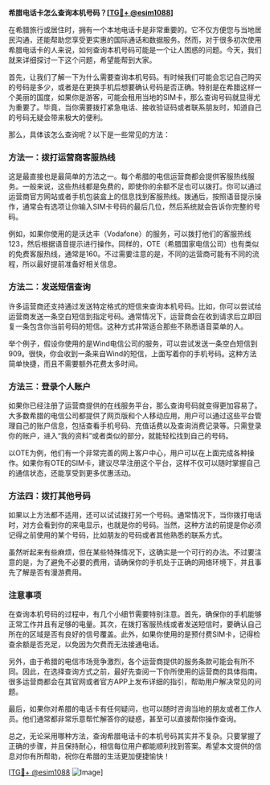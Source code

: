 **希腊电话卡怎么查询本机号码？[[TG💪+ @esim1088](https://t.me/s/esim1088)]**

在希腊旅行或居住时，拥有一个本地电话卡是非常重要的。它不仅方便您与当地居民沟通，还能帮助您享受更实惠的国际通话和数据服务。然而，对于很多初次使用希腊电话卡的人来说，如何查询本机号码可能是一个让人困惑的问题。今天，我们就来详细探讨一下这个问题，希望能帮到大家。

首先，让我们了解一下为什么需要查询本机号码。有时候我们可能会忘记自己购买的号码是多少，或者是在更换手机后想要确认号码是否正确。特别是在希腊这样一个美丽的国度，如果你是游客，可能会租用当地的SIM卡，那么查询号码就显得尤为重要了。毕竟，当你需要拨打紧急电话、接收验证码或者联系朋友时，知道自己的号码无疑会带来极大的便利。

那么，具体该怎么查询呢？以下是一些常见的方法：

### 方法一：拨打运营商客服热线

这是最直接也是最简单的方法之一。每个希腊的电信运营商都会提供客服热线服务。一般来说，这些热线都是免费的，即使你的余额不足也可以拨打。你可以通过运营商官方网站或者手机包装盒上的信息找到客服热线。拨通后，按照语音提示操作，通常会有选项让你输入SIM卡号码的最后几位，然后系统就会告诉你完整的号码。

例如，如果你使用的是沃达丰（Vodafone）的服务，可以拨打他们的客服热线123，然后根据语音提示进行操作。同样的，OTE（希腊国家电信公司）也有类似的免费客服热线，通常是160。不过需要注意的是，不同的运营商可能有不同的流程，所以最好提前准备好相关信息。

### 方法二：发送短信查询

许多运营商还支持通过发送特定格式的短信来查询本机号码。比如，你可以尝试给运营商发送一条空白短信到指定号码。通常情况下，运营商会在收到请求后立即回复一条包含你当前号码的短信。这种方式非常适合那些不熟悉语音菜单的人。

举个例子，假设你使用的是Wind电信公司的服务，可以尝试发送一条空白短信到909。很快，你会收到一条来自Wind的短信，上面写着你的手机号码。这种方法简单快捷，而且不需要额外花费太多时间。

### 方法三：登录个人账户

如果你已经注册了运营商提供的在线服务平台，那么查询号码就变得更加容易了。大多数希腊的电信公司都提供了网页版和个人移动应用，用户可以通过这些平台管理自己的账户信息，包括查看手机号码、充值话费以及查询消费记录等。只需登录你的账户，进入“我的资料”或者类似的部分，就能轻松找到自己的号码。

以OTE为例，他们有一个非常完善的网上客户中心，用户可以在上面完成各种操作。如果你有OTE的SIM卡，建议尽早注册这个平台，这样不仅可以随时掌握自己的通信状态，还能享受到更多优惠活动。

### 方法四：拨打其他号码

如果以上方法都不适用，还可以试试拨打另一个号码。通常情况下，当你拨打电话时，对方会看到你的来电显示，也就是你的号码。当然，这种方法的前提是你必须记得之前使用的某个号码，比如朋友的号码或者其他熟悉的联系方式。

虽然听起来有些麻烦，但在某些特殊情况下，这确实是一个可行的办法。不过要注意的是，为了避免不必要的费用，请确保你的手机处于正确的网络环境下，并且事先了解是否有漫游费用。

### 注意事项

在查询本机号码的过程中，有几个小细节需要特别注意。首先，确保你的手机能够正常工作并且有足够的电量。其次，在拨打客服热线或者发送短信时，要确认自己所在的区域是否有良好的信号覆盖。此外，如果你使用的是预付费SIM卡，记得检查余额是否充足，以免因为欠费而无法接通电话。

另外，由于希腊的电信市场竞争激烈，各个运营商提供的服务条款可能会有所不同。因此，在选择查询方式之前，最好先查阅一下你所使用的运营商的具体指南。很多运营商都会在其官网或者官方APP上发布详细的指引，帮助用户解决常见的问题。

最后，如果你对希腊的电话卡有任何疑问，也可以随时咨询当地的朋友或者工作人员。他们通常都非常乐意帮忙解答你的疑惑，甚至可以直接帮你操作查询。

总之，无论采用哪种方法，查询希腊电话卡的本机号码其实并不复杂。只要掌握了正确的步骤，并且保持耐心，相信每位用户都能顺利找到答案。希望本文提供的信息对你有所帮助，祝你在希腊的生活更加便捷愉快！

[[TG💪+ @esim1088](https://t.me/s/esim1088) ![Image](https://i.postimg.cc/4NQfJmqS/Snipaste-2025-05-13-00-14-12.png)]